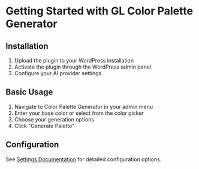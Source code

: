 # Getting Started with GL Color Palette Generator

## Installation
1. Upload the plugin to your WordPress installation
2. Activate the plugin through the WordPress admin panel
3. Configure your AI provider settings

## Basic Usage
1. Navigate to Color Palette Generator in your admin menu
2. Enter your base color or select from the color picker
3. Choose your generation options
4. Click "Generate Palette"

## Configuration
See [Settings Documentation](API/settings.md) for detailed configuration options. 
